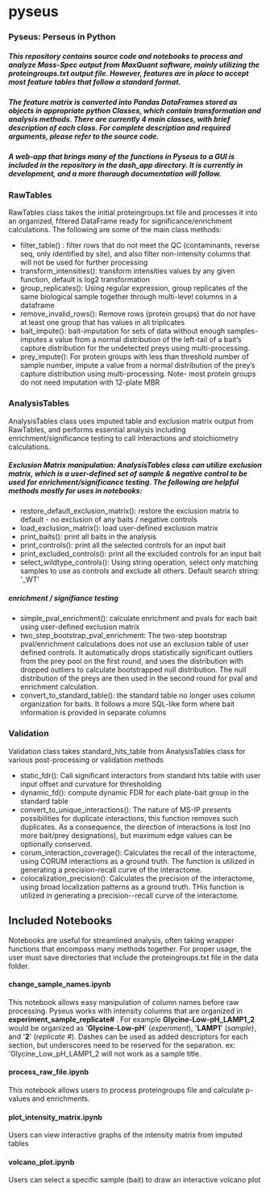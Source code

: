 # pyseus
### Pyseus: Perseus in Python


##### This repository contains source code and notebooks to process and analyze Mass-Spec output from MaxQuant software, mainly utilizing the proteingroups.txt output file. However, features are in place to accept most feature tables that follow a standard format.
##### The feature matrix is converted into Pandas DataFrames stored as objects in appropriate python Classes, which contain transformation and analysis methods. There are currently 4 main classes, with brief description of each class. For complete description and required arguments, please refer to the source code.
##### A web-app that brings many of the functions in Pyseus to a GUI is included in the repository in the dash_app directory. It is currently in development, and a more thorough documentation will follow. 

### RawTables
RawTables class takes the initial proteingroups.txt file and processes it into an organized, filtered DataFrame ready for significance/enrichment calculations. The following are some of the main class methods:

* filter_table() : filter rows that do not meet the QC (contaminants, reverse seq, only identified by site), and also filter non-intensity columns that will not be used for further processing
* transform_intensities(): transform intensities values by any given function, default is log2 transformation
* group_replicates(): Using regular expression, group replicates of the same biological sample together through multi-level columns in a dataframe
* remove_invalid_rows(): Remove rows (protein groups) that do not have at least one group that has values in all triplicates
* bait_impute(): bait-imputation for sets of data without enough samples- imputes a value from a normal distribution of the left-tail of a bait’s capture distribution for the undetected preys using multi-processing.
* prey_impute(): For protein groups with less than threshold number of sample number, impute a value from a normal distribution of the prey’s capture distribution using multi-processing. Note- most protein groups do not need imputation with 12-plate MBR

### AnalysisTables
AnalysisTables class uses imputed table and exclusion matrix output from RawTables, and performs essential analysis including enrichment/significance testing to call interactions and stoichiometry calculations. 


##### Exclusion Matrix manipulation: AnalysisTables class can utilize exclusion matrix, which is a user-defined set of sample & negative control to be used for enrichment/significance testing. The following are helpful methods mostly for uses in notebooks:
* restore_default_exclusion_matrix(): restore the exclusion matrix to default - no exclusion of any baits / negative controls
* load_exclusion_matrix(): load user-defined exclusion matrix
* print_baits(): print all baits in the analysis
* print_controls(): print all the selected controls for an input bait
* print_excluded_controls(): print all the excluded controls for an input bait
* select_wildtype_controls(): Using string operation, select only matching samples to use as controls and exclude all others. Default search string: '_WT'

##### enrichment / signifiance testing
* simple_pval_enrichment(): calculate enrichment and pvals for each bait using user-defined exclusion matrix
* two_step_bootstrap_pval_enrichment: The two-step bootstrap pval/enrichment calculations does not use an exclusion table of user defined controls. It automatically drops statistically significant outliers from the prey pool on the first round, and uses the distribution with dropped outliers to calculate bootstrapped null distribution. The null distribution of the preys are then used in the second round for pval and enrichment calculation.
* convert_to_standard_table(): the standard table no longer uses column organization for baits. It follows a more SQL-like form where bait information is provided in separate columns

### Validation
Validation class takes standard_hits_table from AnalysisTables class for various post-processing or validation methods
* static_fdr(): Call significant interactors from standard hits table with user input offset and curvature for thresholding
* dynamic_fd(): compute dynamic FDR for each plate-bait group in the standard table
* convert_to_unique_interactions(): The nature of MS-IP presents possibilities for duplicate interactions, this function removes such duplicates. As a consequence, the direction of interactions is lost (no more bait/prey designations), but maximum edge values can be optionally conserved.  
* corum_interaction_coverage(): Calculates the recall of the interactome, using CORUM interactions as a ground truth. The function is utilized in generating a precision-recall curve of the interactome. 
* colocalization_precision(): Calculates the precision of the interactome, using broad localization patterns as a ground truth. THis function is utilized in generating a precision--recall curve of the interactome. 


## Included Notebooks
Notebooks are useful for streamlined analysis, often taking wrapper functions that encompass many methods together. For proper usage, the user must save directories that include the proteingroups.txt file in the data folder. 

#### change_sample_names.ipynb 
This notebook allows easy manipulation of column names before raw processing. Pyseus works with intensity columns that are organized in <b>experiment_sample_replicate# </b>. For example <b>Glycine-Low-pH_LAMP1_2</b> would be organized as '<b>Glycine-Low-pH</b>' (<i>experiment</i>), '<b>LAMP1</b>' (<i>sample</i>), and '<b>2</b>' (<i>replicate #</i>). Dashes can be used as added descriptors for each section, but underscores need to be reserved for the separation. ex: 'Glycine_Low_pH_LAMP1_2 will not work as a sample title. 
#### process_raw_file.ipynb
This notebook allows users to process proteingroups file and calculate p-values and enrichments.
#### plot_intensity_matrix.ipynb
Users can view interactive graphs of the intensity matrix from imputed tables 
#### volcano_plot.ipynb
Users can select a specific sample (bait) to draw an interactive volcano plot
